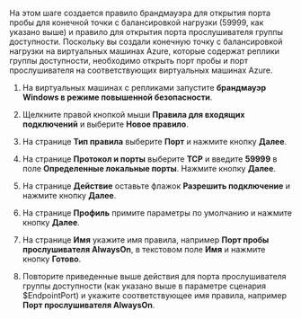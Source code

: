 На этом шаге создается правило брандмауэра для открытия порта пробы для конечной точки с балансировкой нагрузки (59999, как указано выше) и правило для открытия порта прослушивателя группы доступности. Поскольку вы создали конечную точку с балансировкой нагрузки на виртуальных машинах Azure, которые содержат реплики группы доступности, необходимо открыть порт пробы и порт прослушивателя на соответствующих виртуальных машинах Azure.

1. На виртуальных машинах с репликами запустите **брандмауэр Windows в режиме повышенной безопасности**.

1. Щелкните правой кнопкой мыши **Правила для входящих подключений** и выберите **Новое правило**.

1. На странице **Тип правила** выберите **Порт** и нажмите кнопку **Далее**.

1. На странице **Протокол и порты** выберите **TCP** и введите **59999** в поле **Определенные локальные порты**. Нажмите кнопку **Далее**.

1. На странице **Действие** оставьте флажок **Разрешить подключение** и нажмите кнопку **Далее**.

1. На странице **Профиль** примите параметры по умолчанию и нажмите кнопку **Далее**.

1. На странице **Имя** укажите имя правила, например **Порт пробы прослушивателя AlwaysOn**, в текстовом поле **Имя** и нажмите кнопку **Готово**.

1. Повторите приведенные выше действия для порта прослушивателя группы доступности (как указано выше в параметре сценария $EndpointPort) и укажите соответствующее имя правила, например **Порт прослушивателя AlwaysOn**.

<!---HONumber=Oct15_HO3-->